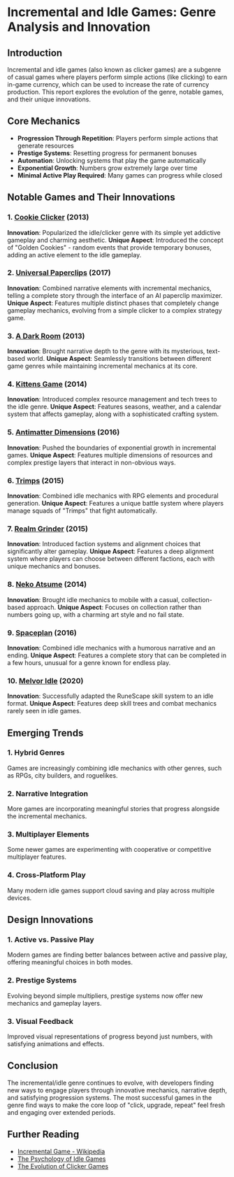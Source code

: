 # Incremental and Idle Games: Genre Analysis and Innovation

## Introduction
Incremental and idle games (also known as clicker games) are a subgenre of casual games where players perform simple actions (like clicking) to earn in-game currency, which can be used to increase the rate of currency production. This report explores the evolution of the genre, notable games, and their unique innovations.

## Core Mechanics
- **Progression Through Repetition**: Players perform simple actions that generate resources
- **Prestige Systems**: Resetting progress for permanent bonuses
- **Automation**: Unlocking systems that play the game automatically
- **Exponential Growth**: Numbers grow extremely large over time
- **Minimal Active Play Required**: Many games can progress while closed

## Notable Games and Their Innovations

### 1. [Cookie Clicker](https://en.wikipedia.org/wiki/Cookie_Clicker) (2013)
**Innovation**: Popularized the idle/clicker genre with its simple yet addictive gameplay and charming aesthetic.
**Unique Aspect**: Introduced the concept of "Golden Cookies" - random events that provide temporary bonuses, adding an active element to the idle gameplay.

### 2. [Universal Paperclips](https://en.wikipedia.org/wiki/Universal_Paperclips) (2017)
**Innovation**: Combined narrative elements with incremental mechanics, telling a complete story through the interface of an AI paperclip maximizer.
**Unique Aspect**: Features multiple distinct phases that completely change gameplay mechanics, evolving from a simple clicker to a complex strategy game.

### 3. [A Dark Room](https://en.wikipedia.org/wiki/A_Dark_Room) (2013)
**Innovation**: Brought narrative depth to the genre with its mysterious, text-based world.
**Unique Aspect**: Seamlessly transitions between different game genres while maintaining incremental mechanics at its core.

### 4. [Kittens Game](https://kittensgame.com/) (2014)
**Innovation**: Introduced complex resource management and tech trees to the idle genre.
**Unique Aspect**: Features seasons, weather, and a calendar system that affects gameplay, along with a sophisticated crafting system.

### 5. [Antimatter Dimensions](https://ivark.github.io/) (2016)
**Innovation**: Pushed the boundaries of exponential growth in incremental games.
**Unique Aspect**: Features multiple dimensions of resources and complex prestige layers that interact in non-obvious ways.

### 6. [Trimps](https://trimps.github.io/) (2015)
**Innovation**: Combined idle mechanics with RPG elements and procedural generation.
**Unique Aspect**: Features a unique battle system where players manage squads of "Trimps" that fight automatically.

### 7. [Realm Grinder](https://www.kongregate.com/games/divinegames/realm-grinder) (2015)
**Innovation**: Introduced faction systems and alignment choices that significantly alter gameplay.
**Unique Aspect**: Features a deep alignment system where players can choose between different factions, each with unique mechanics and bonuses.

### 8. [Neko Atsume](https://en.wikipedia.org/wiki/Neko_Atsume) (2014)
**Innovation**: Brought idle mechanics to mobile with a casual, collection-based approach.
**Unique Aspect**: Focuses on collection rather than numbers going up, with a charming art style and no fail state.

### 9. [Spaceplan](https://en.wikipedia.org/wiki/Spaceplan) (2016)
**Innovation**: Combined idle mechanics with a humorous narrative and an ending.
**Unique Aspect**: Features a complete story that can be completed in a few hours, unusual for a genre known for endless play.

### 10. [Melvor Idle](https://store.steampowered.com/app/1267910/Melvor_Idle/) (2020)
**Innovation**: Successfully adapted the RuneScape skill system to an idle format.
**Unique Aspect**: Features deep skill trees and combat mechanics rarely seen in idle games.

## Emerging Trends

### 1. Hybrid Genres
Games are increasingly combining idle mechanics with other genres, such as RPGs, city builders, and roguelikes.

### 2. Narrative Integration
More games are incorporating meaningful stories that progress alongside the incremental mechanics.

### 3. Multiplayer Elements
Some newer games are experimenting with cooperative or competitive multiplayer features.

### 4. Cross-Platform Play
Many modern idle games support cloud saving and play across multiple devices.

## Design Innovations

### 1. Active vs. Passive Play
Modern games are finding better balances between active and passive play, offering meaningful choices in both modes.

### 2. Prestige Systems
Evolving beyond simple multipliers, prestige systems now offer new mechanics and gameplay layers.

### 3. Visual Feedback
Improved visual representations of progress beyond just numbers, with satisfying animations and effects.

## Conclusion
The incremental/idle genre continues to evolve, with developers finding new ways to engage players through innovative mechanics, narrative depth, and satisfying progression systems. The most successful games in the genre find ways to make the core loop of "click, upgrade, repeat" feel fresh and engaging over extended periods.

## Further Reading
- [Incremental Game - Wikipedia](https://en.wikipedia.org/wiki/Incremental_game)
- [The Psychology of Idle Games](https://www.gamedeveloper.com/design/the-psychology-of-idle-games)
- [The Evolution of Clicker Games](https://www.pcgamer.com/the-evolution-of-clicker-games/)
